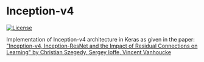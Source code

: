 # Inception-v4
[![License](https://img.shields.io/github/license/mashape/apistatus.svg?maxAge=2592000)](https://github.com/ShobhitLamba/Inception-v4/blob/master/LICENSE)


Implementation of Inception-v4 architecture in Keras as given in the paper: ["Inception-v4, Inception-ResNet and the Impact of Residual Connections on Learning" by Christian Szegedy, Sergey Ioffe, Vincent Vanhoucke](https://arxiv.org/pdf/1602.07261v1.pdf)
